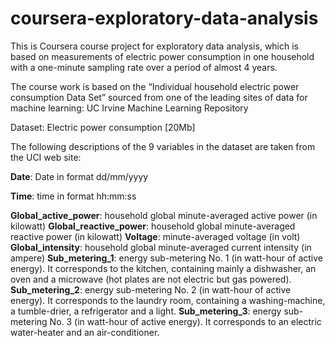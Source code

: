 # coursera-exploratory-data-analysis
This is Coursera course project for exploratory data analysis, which is based on measurements of electric power consumption in one household with a one-minute sampling rate over a period of almost 4 years.

The course work is based on the “Individual household electric power consumption Data Set” sourced from one of the leading sites of data for machine learning:  UC Irvine Machine Learning Repository

Dataset: Electric power consumption [20Mb]

The following descriptions of the 9 variables in the dataset are taken from the UCI web site:

**Date**: Date in format dd/mm/yyyy

**Time**: time in format hh:mm:ss

**Global_active_power**: household global minute-averaged active power (in kilowatt)
**Global_reactive_power**: household global minute-averaged reactive power (in kilowatt)
**Voltage**: minute-averaged voltage (in volt)
**Global_intensity**: household global minute-averaged current intensity (in ampere)
**Sub_metering_1**: energy sub-metering No. 1 (in watt-hour of active energy). It corresponds to the kitchen, containing mainly a dishwasher, an oven and a microwave (hot plates are not electric but gas powered).
**Sub_metering_2**: energy sub-metering No. 2 (in watt-hour of active energy). It corresponds to the laundry room, containing a washing-machine, a tumble-drier, a refrigerator and a light.
**Sub_metering_3**: energy sub-metering No. 3 (in watt-hour of active energy). It corresponds to an electric water-heater and an air-conditioner.
